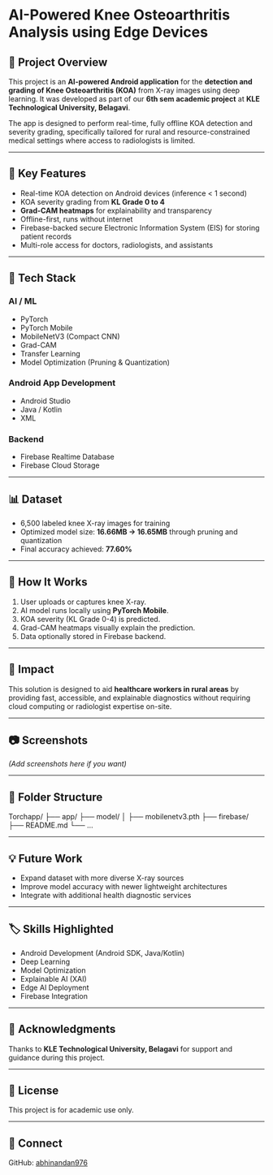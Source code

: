 # AI-Powered Knee Osteoarthritis Analysis using Edge Devices

## 📱 Project Overview

This project is an **AI-powered Android application** for the **detection and grading of Knee Osteoarthritis (KOA)** from X-ray images using deep learning. It was developed as part of our **6th sem academic project** at **KLE Technological University, Belagavi**.

The app is designed to perform real-time, fully offline KOA detection and severity grading, specifically tailored for rural and resource-constrained medical settings where access to radiologists is limited.

---

## 🎯 Key Features
- Real-time KOA detection on Android devices (inference < 1 second)
- KOA severity grading from **KL Grade 0 to 4**
- **Grad-CAM heatmaps** for explainability and transparency
- Offline-first, runs without internet
- Firebase-backed secure Electronic Information System (EIS) for storing patient records
- Multi-role access for doctors, radiologists, and assistants

---

## 🧠 Tech Stack

### **AI / ML**
- PyTorch
- PyTorch Mobile
- MobileNetV3 (Compact CNN)
- Grad-CAM
- Transfer Learning
- Model Optimization (Pruning & Quantization)

### **Android App Development**
- Android Studio
- Java / Kotlin
- XML

### **Backend**
- Firebase Realtime Database
- Firebase Cloud Storage

---

## 📊 Dataset
- 6,500 labeled knee X-ray images for training
- Optimized model size: **16.66MB → 16.65MB** through pruning and quantization
- Final accuracy achieved: **77.60%**

---

## 🚀 How It Works
1. User uploads or captures knee X-ray.
2. AI model runs locally using **PyTorch Mobile**.
3. KOA severity (KL Grade 0-4) is predicted.
4. Grad-CAM heatmaps visually explain the prediction.
5. Data optionally stored in Firebase backend.

---

## 🏥 Impact
This solution is designed to aid **healthcare workers in rural areas** by providing fast, accessible, and explainable diagnostics without requiring cloud computing or radiologist expertise on-site.

---

## 📷 Screenshots
*(Add screenshots here if you want)*

---

## 📂 Folder Structure
Torchapp/
├── app/
├── model/
│ ├── mobilenetv3.pth
├── firebase/
├── README.md
└── ...



---

## 💡 Future Work
- Expand dataset with more diverse X-ray sources
- Improve model accuracy with newer lightweight architectures
- Integrate with additional health diagnostic services

---

## 🏷️ Skills Highlighted
- Android Development (Android SDK, Java/Kotlin)
- Deep Learning
- Model Optimization
- Explainable AI (XAI)
- Edge AI Deployment
- Firebase Integration

---

## 🤝 Acknowledgments
Thanks to **KLE Technological University, Belagavi** for support and guidance during this project.

---

## 📄 License
This project is for academic use only.

---

## 🔗 Connect
GitHub: [abhinandan976](https://github.com/abhinandan976)
